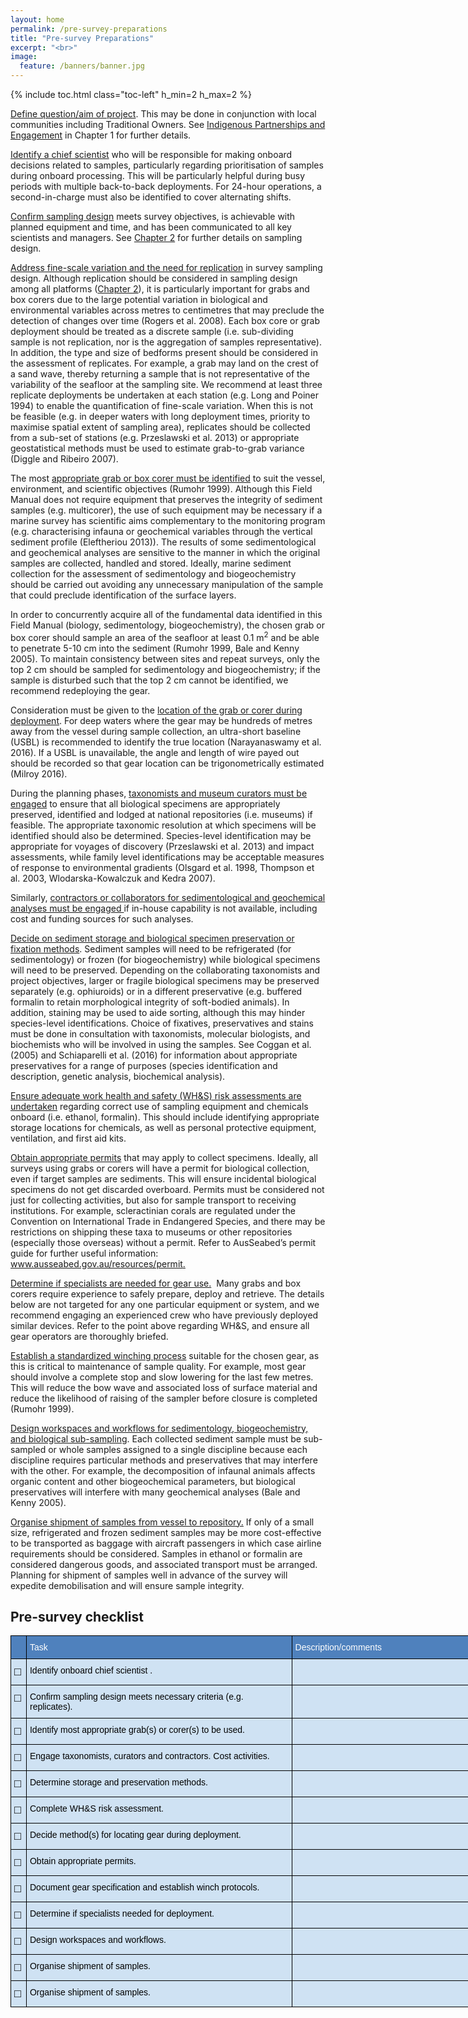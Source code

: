 ```yaml
---
layout: home
permalink: /pre-survey-preparations
title: "Pre-survey Preparations"
excerpt: "<br>"
image:
  feature: /banners/banner.jpg
---
```

{% include toc.html class="toc-left" h_min=2 h_max=2 %}

<span style="text-decoration:underline;">Define question/aim of project</span>. This may be done in conjunction with local communities including Traditional Owners. See [Indigenous Partnerships and Engagement](https://introduction-field-manual.github.io/universal-protocols#indigenous-partnership-and-engagement) in Chapter 1 for further details.

<span style="text-decoration:underline;">Identify a chief scientist</span> who will be responsible for making onboard decisions related to samples, particularly regarding prioritisation of samples during onboard processing. This will be particularly helpful during busy periods with multiple back-to-back deployments. For 24-hour operations, a second-in-charge must also be identified to cover alternating shifts.

<span style="text-decoration:underline;">Confirm sampling design</span> meets survey objectives, is achievable with planned equipment and time, and has been communicated to all key scientists and managers. See [Chapter 2](https://survey-design-field-manual.github.io/) for further details on sampling design. 

<span style="text-decoration:underline;">Address fine-scale variation and the need for replication</span> in survey sampling design. Although replication should be considered in sampling design among all platforms ([Chapter 2](https://survey-design-field-manual.github.io/)), it is particularly important for grabs and box corers due to the large potential variation in biological and environmental variables across metres to centimetres that may preclude the detection of changes over time (Rogers et al. 2008). Each box core or grab deployment should be treated as a discrete sample (i.e. sub-dividing sample is not replication, nor is the aggregation of samples representative).  In addition, the type and size of bedforms present should be considered in the assessment of replicates. For example, a grab may land on the crest of a sand wave, thereby returning a sample that is not representative of the variability of the seafloor at the sampling site. We recommend at least three replicate deployments be undertaken at each station (e.g. Long and Poiner 1994) to enable the quantification of fine-scale variation. When this is not be feasible (e.g. in deeper waters with long deployment times, priority to maximise spatial extent of sampling area), replicates should be collected from a sub-set of stations (e.g. Przeslawski et al. 2013) or appropriate geostatistical methods must be used to estimate grab-to-grab variance (Diggle and Ribeiro 2007).

The most <span style="text-decoration:underline;">appropriate grab or box corer must be identified</span> to suit the vessel, environment, and scientific objectives (Rumohr 1999). Although this Field Manual does not require equipment that preserves the integrity of sediment samples (e.g. multicorer), the use of such equipment may be necessary if a marine survey has scientific aims complementary to the monitoring program (e.g.  characterising infauna or geochemical variables through the vertical sediment profile (Eleftheriou 2013)). The results of some sedimentological and geochemical analyses are sensitive to the manner in which the original samples are collected, handled and stored.  Ideally, marine sediment collection for the assessment of sedimentology and biogeochemistry should be carried out avoiding any unnecessary manipulation of the sample that could preclude identification of the surface layers.  

In order to concurrently acquire all of the fundamental data identified in this Field Manual (biology, sedimentology, biogeochemistry), the chosen grab or box corer should sample an area of the seafloor at least 0.1 m<sup>2</sup> and be able to penetrate 5-10 cm into the sediment (Rumohr 1999, Bale and Kenny 2005). To maintain consistency between sites and repeat surveys, only the top 2 cm should be sampled for sedimentology and biogeochemistry; if the sample is disturbed such that the top 2 cm cannot be identified, we recommend redeploying the gear. 

Consideration must be given to the <span style="text-decoration:underline;">location of the grab or corer during deployment</span>. For deep waters where the gear may be hundreds of metres away from the vessel during sample collection, an ultra-short baseline (USBL) is recommended to identify the true location (Narayanaswamy et al. 2016). If a USBL is unavailable, the angle and length of wire payed out should be recorded so that gear location can be trigonometrically estimated (Milroy 2016).

During the planning phases, <span style="text-decoration:underline;">taxonomists and museum curators must be engaged</span> to ensure that all biological specimens are appropriately preserved, identified and lodged at national repositories (i.e. museums) if feasible. The appropriate taxonomic resolution at which specimens will be identified should also be determined. Species-level identification may be appropriate for voyages of discovery (Przeslawski et al. 2013) and impact assessments, while family level identifications may be acceptable measures of response to environmental gradients (Olsgard et al. 1998, Thompson et al. 2003, Wlodarska-Kowalczuk and Kedra 2007).

Similarly, <span style="text-decoration:underline;">contractors or collaborators for sedimentological and geochemical analyses must be engaged </span>if in-house capability is not available, including cost and funding sources for such analyses. 

<span style="text-decoration:underline;">Decide on sediment storage and biological specimen preservation or fixation methods</span>. Sediment samples will need to be refrigerated (for sedimentology) or frozen (for biogeochemistry) while biological specimens will need to be preserved. Depending on the collaborating taxonomists and project objectives, larger or fragile biological specimens may be preserved separately (e.g. ophiuroids) or in a different preservative (e.g. buffered formalin to retain morphological integrity of soft-bodied animals). In addition, staining may be used to aide sorting, although this may hinder species-level identifications. Choice of fixatives, preservatives and stains must be done in consultation with taxonomists, molecular biologists, and biochemists who will be involved in using the samples. See Coggan et al. (2005) and Schiaparelli et al. (2016) for information about appropriate preservatives for a range of purposes (species identification and description, genetic analysis, biochemical analysis). 

<span style="text-decoration:underline;">Ensure adequate work health and safety (WH&S) risk assessments are undertaken</span> regarding correct use of sampling equipment and chemicals onboard (i.e. ethanol, formalin). This should include identifying appropriate storage locations for chemicals, as well as personal protective equipment, ventilation, and first aid kits.

<span style="text-decoration:underline;">Obtain appropriate permits</span> that may apply to collect specimens. Ideally, all surveys using grabs or corers will have a permit for biological collection, even if target samples are sediments. This will ensure incidental biological specimens do not get discarded overboard. Permits must be considered not just for collecting activities, but also for sample transport to receiving institutions. For example, scleractinian corals are regulated under the Convention on International Trade in Endangered Species, and there may be restrictions on shipping these taxa to museums or other repositories (especially those overseas) without a permit. Refer to AusSeabed’s permit guide for further useful information: [www.ausseabed.gov.au/resources/permit. ](https://www.ausseabed.gov.au/resources/permit)

<span style="text-decoration:underline;">Determine if specialists are needed for gear use.</span>  Many grabs and box corers require experience to safely prepare, deploy and retrieve. The details below are not targeted for any one particular equipment or system, and we recommend engaging an experienced crew who have previously deployed similar devices. Refer to the point above regarding WH&S, and ensure all gear operators are thoroughly briefed. 

<span style="text-decoration:underline;">Establish a standardized winching process</span> suitable for the chosen gear, as this is critical to maintenance of sample quality. For example, most gear should involve a complete stop and slow lowering for the last few metres. This will reduce the bow wave and associated loss of surface material and reduce the likelihood of raising of the sampler before closure is completed (Rumohr 1999). 

<span style="text-decoration:underline;">Design workspaces and workflows for sedimentology, biogeochemistry, and biological sub-sampling</span>. Each collected sediment sample must be sub-sampled or whole samples assigned to a single discipline because each discipline requires particular methods and preservatives that may interfere with the other. For example, the decomposition of infaunal animals affects organic content and other biogeochemical parameters, but biological preservatives will interfere with many geochemical analyses (Bale and Kenny 2005). 

<span style="text-decoration:underline;">Organise shipment of samples from vessel to repository.</span> If only of a small size, refrigerated and frozen sediment samples may be more cost-effective to be transported as baggage with aircraft passengers in which case airline requirements should be considered. Samples in ethanol or formalin are considered dangerous goods, and associated transport must be arranged. Planning for shipment of samples well in advance of the survey will expedite demobilisation and will ensure sample integrity.

## Pre-survey checklist

<style type="text/css">
.tg  {border-collapse:collapse;border-spacing:0;}
.tg td{border-color:black;border-style:solid;border-width:1px;font-family:Arial, sans-serif;font-size:14px;
  overflow:hidden;padding:10px 5px;word-break:normal;}
.tg th{border-color:black;border-style:solid;border-width:1px;font-family:Arial, sans-serif;font-size:14px;
  font-weight:normal;overflow:hidden;padding:10px 5px;word-break:normal;}
.tg .tg-u9lj{background-color:#CFE2F3;color:#FFF;text-align:left;vertical-align:top}
.tg .tg-5jfb{background-color:#CFE2F3;text-align:left;vertical-align:top}
.tg .tg-amsw{background-color:#CFE2F3;color:#FFF;font-size:large;font-weight:bold;text-align:left;vertical-align:top}
.tg .tg-vu3d{background-color:#4F81BD;text-align:left;vertical-align:top}
.tg .tg-0bw9{background-color:#4F81BD;color:#FFF;text-align:left;vertical-align:top}
.tg .tg-mc1r{background-color:#CFE2F3;color:#313130;font-size:large;font-weight:bold;text-align:left;vertical-align:top}
.tg .tg-adxi{background-color:#CFE2F3;color:#313130;text-align:left;vertical-align:top}
.tg .tg-4561{background-color:#cfe2f3;text-align:left;vertical-align:top}
</style>
<table class="tg" style="undefined;table-layout: fixed; width: 1054px">
<colgroup>
<col style="width: 25px">
<col style="width: 425px">
<col style="width: 604px">
</colgroup>
<thead>
  <tr>
    <th class="tg-vu3d"></th>
    <th class="tg-0bw9"><span style="font-weight:400;font-style:normal;text-decoration:none;color:#FFF;background-color:transparent">Task</span></th>
    <th class="tg-0bw9"><span style="font-weight:400;font-style:normal;text-decoration:none;color:#FFF;background-color:transparent">Description/comments</span></th>
  </tr>
</thead>
<tbody>
  <tr>
    <td class="tg-amsw"><span style="font-weight:700;font-style:normal;text-decoration:none;color:#000;background-color:transparent">□</span></td>
    <td class="tg-u9lj"><span style="font-weight:400;font-style:normal;text-decoration:none;color:#000;background-color:transparent">Identify onboard chief scientist .</span></td>
    <td class="tg-5jfb"></td>
  </tr>
  <tr>
    <td class="tg-mc1r"><span style="font-weight:700;font-style:normal;text-decoration:none;color:#000;background-color:transparent">□</span></td>
    <td class="tg-adxi"><span style="font-weight:400;font-style:normal;text-decoration:none;color:#000;background-color:transparent">Confirm sampling design meets necessary criteria (e.g. replicates).</span></td>
    <td class="tg-adxi"></td>
  </tr>
  <tr>
    <td class="tg-mc1r"><span style="font-weight:700;font-style:normal;text-decoration:none;color:#000;background-color:transparent">□</span></td>
    <td class="tg-adxi"><span style="font-weight:400;font-style:normal;text-decoration:none;color:#000;background-color:transparent">Identify most appropriate grab(s) or corer(s) to be used.</span></td>
    <td class="tg-adxi"></td>
  </tr>
  <tr>
    <td class="tg-mc1r"><span style="font-weight:700;font-style:normal;text-decoration:none;color:#000;background-color:transparent">□</span></td>
    <td class="tg-adxi"><span style="font-weight:400;font-style:normal;text-decoration:none;color:#000;background-color:transparent">Engage taxonomists, curators and contractors. Cost activities.</span></td>
    <td class="tg-adxi"></td>
  </tr>
  <tr>
    <td class="tg-mc1r"><span style="font-weight:700;font-style:normal;text-decoration:none;color:#000;background-color:transparent">□</span></td>
    <td class="tg-adxi"><span style="font-weight:400;font-style:normal;text-decoration:none;color:#000;background-color:transparent">Determine storage and preservation methods. </span></td>
    <td class="tg-adxi"></td>
  </tr>
  <tr>
    <td class="tg-mc1r"><span style="font-weight:700;font-style:normal;text-decoration:none;color:#000;background-color:transparent">□</span></td>
    <td class="tg-adxi"><span style="font-weight:400;font-style:normal;text-decoration:none;color:#000;background-color:transparent">Complete WH&amp;S risk assessment.</span></td>
    <td class="tg-adxi"></td>
  </tr>
  <tr>
    <td class="tg-mc1r"><span style="font-weight:700;font-style:normal;text-decoration:none;color:#000;background-color:transparent">□</span></td>
    <td class="tg-adxi"><span style="font-weight:400;font-style:normal;text-decoration:none;color:#000;background-color:transparent">Decide method(s) for locating gear during deployment.</span></td>
    <td class="tg-adxi"></td>
  </tr>
  <tr>
    <td class="tg-mc1r"><span style="font-weight:700;font-style:normal;text-decoration:none;color:#000;background-color:transparent">□</span></td>
    <td class="tg-adxi"><span style="font-weight:400;font-style:normal;text-decoration:none;color:#000;background-color:transparent">Obtain appropriate permits.</span></td>
    <td class="tg-adxi"></td>
  </tr>
  <tr>
    <td class="tg-mc1r"><span style="font-weight:700;font-style:normal;text-decoration:none;color:#000;background-color:transparent">□</span></td>
    <td class="tg-adxi"><span style="font-weight:400;font-style:normal;text-decoration:none;color:#000;background-color:transparent">Document gear specification and establish winch protocols.</span></td>
    <td class="tg-adxi"></td>
  </tr>
  <tr>
    <td class="tg-mc1r"><span style="font-weight:700;font-style:normal;text-decoration:none;color:#000;background-color:transparent">□</span></td>
    <td class="tg-adxi"><span style="font-weight:400;font-style:normal;text-decoration:none;color:#000;background-color:transparent">Determine if specialists needed for deployment.</span></td>
    <td class="tg-adxi"></td>
  </tr>
  <tr>
    <td class="tg-mc1r"><span style="font-weight:700;font-style:normal;text-decoration:none;color:#000;background-color:transparent">□</span></td>
    <td class="tg-adxi"><span style="font-weight:400;font-style:normal;text-decoration:none;color:#000;background-color:transparent">Design workspaces and workflows.</span></td>
    <td class="tg-adxi"></td>
  </tr>
  <tr>
    <td class="tg-mc1r"><span style="font-weight:700;font-style:normal;text-decoration:none;color:#000;background-color:transparent">□</span></td>
    <td class="tg-adxi"><span style="font-weight:400;font-style:normal;text-decoration:none;color:#000;background-color:transparent">Organise shipment of samples.</span></td>
    <td class="tg-adxi"></td>
  </tr>
  <tr>
    <td class="tg-mc1r"><span style="font-weight:700;font-style:normal;text-decoration:none;color:#000;background-color:transparent">□</span></td>
    <td class="tg-adxi"><span style="font-weight:400;font-style:normal;text-decoration:none;color:#000;background-color:transparent">Organise shipment of samples.</span></td>
    <td class="tg-4561"></td>
  </tr>
</tbody>
</table>
